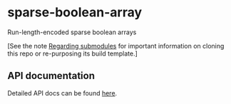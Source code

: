 # sparse-boolean-array
Run-length-encoded sparse boolean arrays

\[See the note [Regarding submodules](https://github.com/openfin/rectangular#regarding-submodules)
for important information on cloning this repo or re-purposing its build template.\]

## API documentation

Detailed API docs can be found [here](http://openfin.github.io/sparse-boolean-array/RangeSelectionModel.html).
